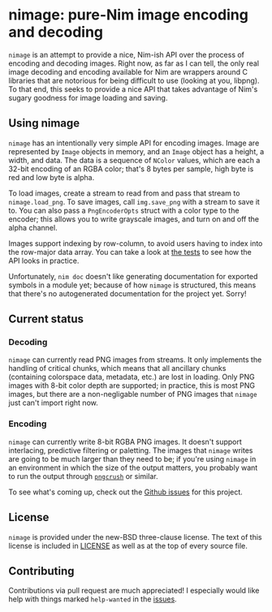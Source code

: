 nimage: pure-Nim image encoding and decoding
===

`nimage` is an attempt to provide a nice, Nim-ish API over the process of
encoding and decoding images. Right now, as far as I can tell, the only real
image decoding and encoding available for Nim are wrappers around C libraries
that are notorious for being difficult to use (looking at you, libpng). To that
end, this seeks to provide a nice API that takes advantage of Nim's sugary
goodness for image loading and saving.

Using nimage
---

`nimage` has an intentionally very simple API for encoding images. Image are
represented by `Image` objects in memory, and an `Image` object has a height, a
width, and data. The data is a sequence of `NColor` values, which are each a
32-bit encoding of an RGBA color; that's 8 bytes per sample, high byte is red
and low byte is alpha.

To load images, create a stream to read from and pass that stream to
`nimage.load_png`. To save images, call `img.save_png` with a stream to save it
to. You can also pass a `PngEncoderOpts` struct with a color type to the
encoder; this allows you to write grayscale images, and turn on and off the
alpha channel.

Images support indexing by row-column, to avoid users having to index into the
row-major data array. You can take a look at [the tests][3] to see how the
API looks in practice.

Unfortunately, `nim doc` doesn't like generating documentation for exported
symbols in a module yet; because of how `nimage` is structured, this means that
there's no autogenerated documentation for the project yet. Sorry!


Current status
---

### Decoding

`nimage` can currently read PNG images from streams. It only implements the
handling of critical chunks, which means that all ancillary chunks (containing
colorspace data, metadata, etc.) are lost in loading. Only PNG images with 8-bit
color depth are supported; in practice, this is most PNG images, but there are a
non-negligable number of PNG images that `nimage` just can't import right now.

### Encoding

`nimage` can currently write 8-bit RGBA PNG images. It doesn't support
interlacing, predictive filtering or paletting. The images that `nimage` writes
are going to be much larger than they need to be; if you're using `nimage` in an
environment in which the size of the output matters, you probably want to run
the output through [`pngcrush`][2] or similar.

To see what's coming up, check out the [Github issues][0] for this project.

License
---
`nimage` is provided under the new-BSD three-clause license. The text of this
license is included in [LICENSE][1] as well as at the top of every source
file.

Contributing
---
Contributions via pull request are much appreciated! I especially would like
help with things marked `help-wanted` in the [issues][0].

[0]: http://github.com/haldean/nimage/issues
[1]: https://github.com/haldean/nimage/blob/master/LICENSE
[2]: http://pmt.sourceforge.net/pngcrush/
[3]: https://github.com/haldean/nimage/blob/master/tests/simplesave.nim
